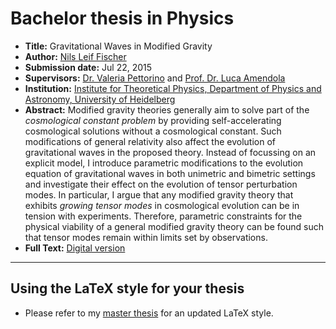 # Bachelor thesis in Physics

- **Title:** Gravitational Waves in Modified Gravity
- **Author:** [Nils Leif Fischer](https://nilsleiffischer.de)
- **Submission date:** Jul 22, 2015
- **Supervisors:** [Dr. Valeria Pettorino](https://valeriapettorino.wordpress.com) and [Prof. Dr. Luca Amendola](https://lucaamendola.wordpress.com)
- **Institution:** [Institute for Theoretical Physics, Department of Physics and Astronomy, University of Heidelberg](http://www.thphys.uni-heidelberg.de)
- **Abstract:** Modified gravity theories generally aim to solve part of the *cosmological constant problem* by providing self-accelerating cosmological solutions without a cosmological constant. Such modifications of general relativity also affect the evolution of gravitational waves in the proposed theory. Instead of focussing on an explicit model, I introduce parametric modifications to the evolution equation of gravitational waves in both unimetric and bimetric settings and investigate their effect on the evolution of tensor perturbation modes. In particular, I argue that any modified gravity theory that exhibits *growing tensor modes* in cosmological evolution can be in tension with experiments. Therefore, parametric constraints for the physical viability of a general modified gravity theory can be found such that tensor modes remain within limits set by observations.
- **Full Text:** [Digital version](https://github.com/knly/bsc-thesis/blob/master/dist/bsc_digital.pdf)

---

## Using the LaTeX style for your thesis

- Please refer to my [master thesis](https://github.com/nilsleiffischer/msc-thesis) for an updated LaTeX style.
